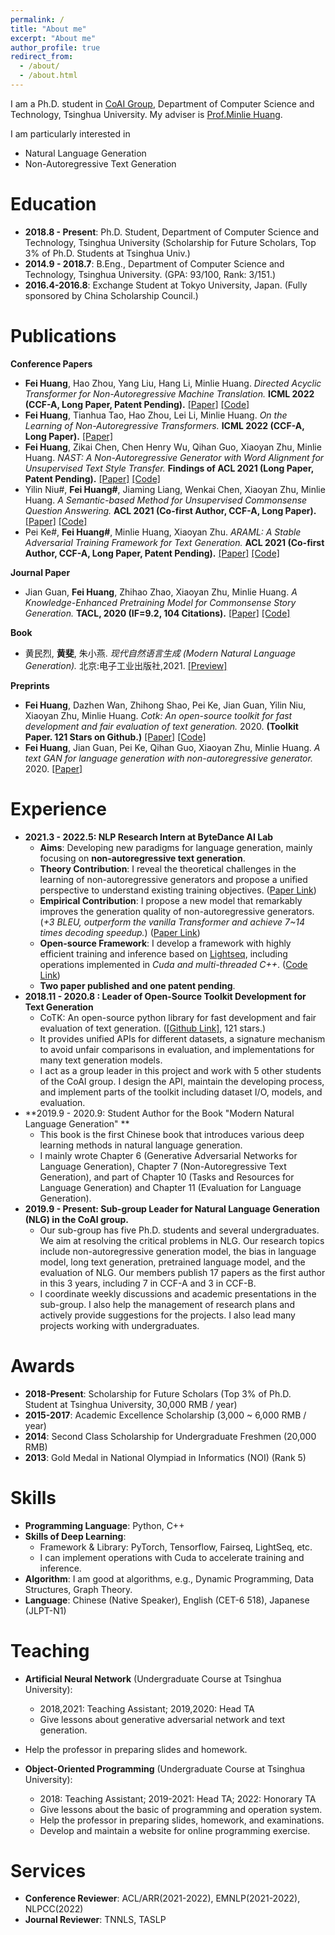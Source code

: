 ```yaml
---
permalink: /
title: "About me"
excerpt: "About me"
author_profile: true
redirect_from: 
  - /about/
  - /about.html
---
```


I am a Ph.D. student in [CoAI Group](http://coai.cs.tsinghua.edu.cn/), Department of Computer Science and Technology, Tsinghua University. My adviser is [Prof.Minlie Huang](http://coai.cs.tsinghua.edu.cn/hml).

I am particularly interested in

* Natural Language Generation
* Non-Autoregressive Text Generation

Education 
======

- **2018.8 - Present**: Ph.D. Student, Department of Computer Science and Technology, Tsinghua University (Scholarship for Future Scholars, Top 3% of Ph.D. Students at Tsinghua Univ.)
- **2014.9 - 2018.7**: B.Eng., Department of Computer Science and Technology, Tsinghua University. (GPA: 93/100, Rank: 3/151.)
- **2016.4-2016.8**: Exchange Student at Tokyo University, Japan. (Fully sponsored by China Scholarship Council.)

Publications
======

**Conference Papers**

* **Fei Huang**, Hao Zhou, Yang Liu, Hang Li, Minlie Huang. *Directed Acyclic Transformer for Non-Autoregressive Machine Translation.* **ICML 2022 (CCF-A, Long Paper, Patent Pending).** [[Paper]](https://arxiv.org/abs/2205.07459) [[Code]](https://github.com/thu-coai/DA-Transformer)
* **Fei Huang**, Tianhua Tao, Hao Zhou, Lei Li, Minlie Huang. *On the Learning of Non-Autoregressive Transformers.* **ICML 2022 (CCF-A, Long Paper).** [[Paper]](https://arxiv.org/abs/2206.05975)
* **Fei Huang**, Zikai Chen, Chen Henry Wu, Qihan Guo, Xiaoyan Zhu, Minlie Huang. *NAST: A Non-Autoregressive Generator with Word Alignment for Unsupervised Text Style Transfer.* **Findings of ACL 2021 (Long Paper, Patent Pending).** [[Paper]](https://aclanthology.org/2021.findings-acl.138/) [[Code]](https://github.com/thu-coai/NAST)
* Yilin Niu#, **Fei Huang#**, Jiaming Liang, Wenkai Chen, Xiaoyan Zhu, Minlie Huang. *A Semantic-based Method for Unsupervised Commonsense Question Answering.* **ACL 2021 (Co-first Author, CCF-A, Long Paper).** [[Paper]](https://aclanthology.org/2021.acl-long.237/) [[Code]](https://github.com/heyLinsir/Semantic-based-QA)
* Pei Ke#, **Fei Huang#**, Minlie Huang, Xiaoyan Zhu. *ARAML: A Stable Adversarial Training Framework for Text Generation.* **ACL 2021 (Co-first Author, CCF-A, Long Paper, Patent Pending).** [[Paper]](https://aclanthology.org/D19-1436/) [[Code]](https://github.com/kepei1106/ARAML)

**Journal Paper**

* Jian Guan, **Fei Huang**, Zhihao Zhao, Xiaoyan Zhu, Minlie Huang. *A Knowledge-Enhanced Pretraining Model for Commonsense Story Generation.* **TACL, 2020 (IF=9.2, 104 Citations).**  [[Paper]](https://aclanthology.org/2020.tacl-1.7/) [[Code]](https://github.com/JianGuanTHU/CommonsenseStoryGen)

**Book**

* 黄民烈, **黄斐**, 朱小燕. *现代自然语言生成 (Modern Natural Language Generation).* 北京:电子工业出版社,2021. [[Preview]](https://github.com/thu-coai/NLG_book)

**Preprints**

* **Fei Huang**, Dazhen Wan, Zhihong Shao, Pei Ke, Jian Guan, Yilin Niu, Xiaoyan Zhu, Minlie Huang. *Cotk: An open-source toolkit for fast development and fair evaluation of text generation.* 2020. **(Toolkit Paper. 121 Stars on Github.)** [[Paper]](https://arxiv.org/pdf/2002.00583.pdf) [[Code]](https://github.com/thu-coai/cotk)
* **Fei Huang**, Jian Guan, Pei Ke, Qihan Guo, Xiaoyan Zhu, Minlie Huang. *A text GAN for language generation with non-autoregressive generator.* 2020. [[Paper]](https://openreview.net/pdf?id=wOI9hqkvu_)

Experience
======

- **2021.3 - 2022.5: NLP Research Intern at ByteDance AI Lab**
  - **Aims**: Developing new paradigms for language generation, mainly focusing on **non-autoregressive text generation**.
  - **Theory Contribution**: I reveal the theoretical challenges in the learning of non-autoregressive generators and propose a unified perspective to understand existing training objectives. ([Paper Link](https://arxiv.org/abs/2206.05975))
  - **Empirical Contribution**: I propose a new model that remarkably improves the generation quality of non-autoregressive generators. (*+3 BLEU, outperform the vanilla Transformer and achieve 7~14 times decoding speedup.*)  ([Paper Link](https://arxiv.org/abs/2205.07459))
  - **Open-source Framework**: I develop a framework with highly efficient training and inference based on [Lightseq](https://github.com/bytedance/lightseq), including operations implemented in *Cuda and multi-threaded C++*. ([Code Link](https://github.com/thu-coai/DA-Transformer))
  - **Two paper published and one patent pending**.
- **2018.11 - 2020.8 : Leader of Open-Source Toolkit Development for Text Generation**
  - CoTK: An open-source python library for fast development and fair evaluation of text generation. ([[Github Link]](https://github.com/thu-coai/cotk), 121 stars.)
  - It provides unified APIs for different datasets, a signature mechanism to avoid unfair comparisons in evaluation, and implementations for many text generation models.
  - I act as a group leader in this project and work with 5 other students of the CoAI group. I design the API, maintain the developing process, and implement parts of the toolkit including dataset I/O, models, and evaluation. 
- **2019.9 - 2020.9:  Student Author for the Book "Modern Natural Language Generation" **
  - This book is the first Chinese book that introduces various deep learning methods in natural language generation.
  - I mainly wrote Chapter 6 (Generative Adversarial Networks for Language Generation), Chapter 7 (Non-Autoregressive Text Generation), and part of Chapter 10 (Tasks and Resources for Language Generation) and Chapter 11 (Evaluation for Language Generation).
- **2019.9 - Present: Sub-group Leader for Natural Language Generation (NLG) in the CoAI group.**
  - Our sub-group has five Ph.D. students and several undergraduates. We aim at resolving the critical problems in NLG. Our research topics include non-autoregressive generation model, the bias in language model, long text generation, pretrained language model, and the evaluation of NLG. Our members publish 17 papers as the first author in this 3 years, including 7 in CCF-A and 3 in CCF-B.
  - I coordinate weekly discussions and academic presentations in the sub-group. I also help the management of research plans and actively provide suggestions for the projects. I also lead many projects working with undergraduates.

Awards
=====

* **2018-Present**: Scholarship for Future Scholars (Top 3% of Ph.D. Student at Tsinghua University, 30,000 RMB / year)
* **2015-2017**: Academic Excellence Scholarship (3,000 ~ 6,000 RMB / year)
* **2014**: Second Class Scholarship for Undergraduate Freshmen (20,000 RMB)
* **2013**: Gold Medal in National Olympiad in Informatics (NOI) (Rank 5)

Skills
=====

* **Programming Language**: Python, C++
* **Skills of Deep Learning**: 
  * Framework & Library: PyTorch, Tensorflow, Fairseq, LightSeq, etc.
  * I can implement operations with Cuda to accelerate training and inference.
* **Algorithm**: I am good at algorithms, e.g., Dynamic Programming, Data Structures, Graph Theory.
* **Language**: Chinese (Native Speaker), English (CET-6 518), Japanese (JLPT-N1)

Teaching
=====

* **Artificial Neural Network** (Undergraduate Course at Tsinghua University):
	* 2018,2021: Teaching Assistant; 2019,2020: Head TA
	* Give lessons about generative adversarial network and text generation.
* Help the professor in preparing slides and homework. 
	
* **Object-Oriented Programming** (Undergraduate Course at Tsinghua University):
	* 2018: Teaching Assistant; 2019-2021: Head TA; 2022: Honorary TA
	* Give lessons about the basic of programming and operation system.
	* Help the professor in preparing slides, homework, and examinations.
	* Develop and maintain a website for online programming exercise.


Services
=====

* **Conference Reviewer**: ACL/ARR(2021-2022), EMNLP(2021-2022), NLPCC(2022)
* **Journal Reviewer**: TNNLS, TASLP



